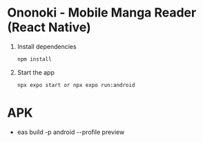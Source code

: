 # Ononoki - Mobile Manga Reader (React Native)

1. Install dependencies

   ```bash
   npm install
   ```

2. Start the app

   ```bash
   npx expo start or npx expo run:android
   ```

# APK
- eas build -p android --profile preview
